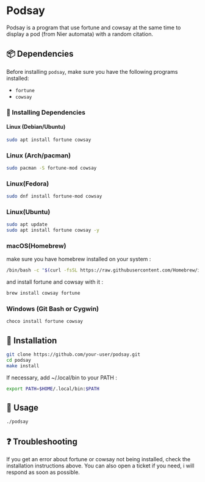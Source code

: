# Podsay

Podsay is a program that use fortune and cowsay at the same time to display a pod (from Nier automata) with a random citation.

## 📦 Dependencies

Before installing `podsay`, make sure you have the following programs installed:

- `fortune`
- `cowsay`

### 🔧 Installing Dependencies

#### **Linux (Debian/Ubuntu)**
```sh
sudo apt install fortune cowsay
```

### **Linux (Arch/pacman)**
```sh
sudo pacman -S fortune-mod cowsay
```

### **Linux(Fedora)**
```sh
sudo dnf install fortune-mod cowsay
```

### **Linux(Ubuntu)**
```sh
sudo apt update
sudo apt install fortune cowsay -y
```

### **macOS(Homebrew)**
make sure you have homebrew installed on your system :
```sh
/bin/bash -c "$(curl -fsSL https://raw.githubusercontent.com/Homebrew/install/HEAD/install.sh)"
```
and install fortune and cowsay with it :
```sh
brew install cowsay fortune
```

### **Windows (Git Bash or Cygwin)**
```sh
choco install fortune cowsay
```

## 🚀 Installation
```sh
git clone https://github.com/your-user/podsay.git
cd podsay
make install
```

If necessary, add ~/.local/bin to your PATH :
```sh
export PATH=$HOME/.local/bin:$PATH
```

## 🐄 Usage
```sh
./podsay
```

## ❓ Troubleshooting
If you get an error about fortune or cowsay not being installed, check the installation instructions above.
You can also open a ticket if you need, i will respond as soon as possible.
